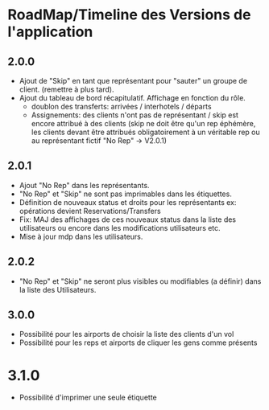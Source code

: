 # RoadMap/Timeline des Versions de l'application

## 2.0.0
- Ajout de "Skip" en tant que représentant pour "sauter" un groupe de client. (remettre à plus tard).
- Ajout du tableau de bord récapitulatif. Affichage en fonction du rôle.
    - doublon des transferts: arrivées / interhotels / départs
    - Assignements: des clients n'ont pas de représentant / skip est encore attribué à des clients (skip ne doit être qu'un rep éphémère, les clients devant être attribués obligatoirement à un véritable rep ou au représentant fictif "No Rep" -> V2.0.1) 


## 2.0.1
- Ajout "No Rep" dans les représentants. 
- "No Rep" et "Skip" ne sont pas imprimables dans les étiquettes. 
- Définition de nouveaux status et droits pour les représentants ex: opérations devient Reservations/Transfers 
- Fix: MAJ des affichages de ces nouveaux status dans la liste des utilisateurs ou encore dans les modifications utilisateurs etc.
- Mise à jour mdp dans les utilisateurs.

## 2.0.2
- "No Rep" et "Skip" ne seront plus visibles ou modifiables (a définir) dans la liste des Utilisateurs.

## 3.0.0
 - Possibilité pour les airports de choisir la liste des clients d'un vol 
 - Possibilité pour les reps et airports de cliquer les gens comme présents

# 3.1.0
 - Possibilité d'imprimer une seule étiquette
 